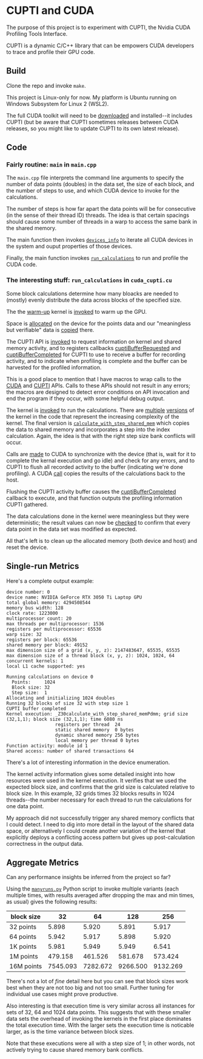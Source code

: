 # CUPTI and CUDA

The purpose of this project is to experiment with CUPTI, the Nvidia CUDA Profiling Tools Interface.

CUPTI is a dynamic C/C++ library that can be empowers CUDA developers to trace and profile their GPU code.

## Build

Clone the repo and invoke `make`.

This project is Linux-only for now. My platform is Ubuntu running on Windows Subsystem for Linux 2 (WSL2).

The full CUDA toolkit will need to be [downloaded](https://developer.nvidia.com/cuda-toolkit) and installed--it includes CUPTI (but be aware that CUPTI sometimes releases between CUDA releases, so you might like to update CUPTI to its own latest release).

## Code

### Fairly routine: `main` in `main.cpp`

The `main.cpp` file interprets the command line arguments to specify the number of data points (doubles) in the data set, the size of each block, and the number of steps to use, and which CUDA device to invoke for the calculations.

The number of steps is how far apart the data points will be for consecutive (in the sense of their thread ID) threads. The idea is that certain spacings should cause some number of threads in a warp to access the same bank in the shared memory.

The main function then invokes [`devices_info`](https://github.com/dinochiti/cupti-cpp/blob/main/src/cuda_cupti.cu#L170) to iterate all CUDA devices in the system and ouput properties of those devices.

Finally, the main function invokes [`run_calculations`](https://github.com/dinochiti/cupti-cpp/blob/main/src/cuda_cupti.cu#L212) to run and profile the CUDA code.

### The interesting stuff: `run_calculations` in `cuda_cupti.cu`

Some block calculations determine how many bloacks are needed to (mostly) evenly distribute the data across blocks of the specified size.

The the [warm-up](https://github.com/dinochiti/cupti-cpp/blob/main/src/cuda_cupti.cu#L85) kernel is [invoked](https://github.com/dinochiti/cupti-cpp/blob/main/src/cuda_cupti.cu#L228) to warm up the GPU.

Space is [allocated](https://github.com/dinochiti/cupti-cpp/blob/main/src/cuda_cupti.cu#L231) on the device for the points data and our "meaningless but verifiable" data is [copied](https://github.com/dinochiti/cupti-cpp/blob/main/src/cuda_cupti.cu#L232) there.

The CUPTI API is [invoked](https://github.com/dinochiti/cupti-cpp/blob/main/src/cuda_cupti.cu#L234) to request information on kernel and shared memory activity, and to registers callbacks [cuptiBufferRequested](https://github.com/dinochiti/cupti-cpp/blob/main/src/cuda_cupti.cu#L29) and [cuptiBufferCompleted](https://github.com/dinochiti/cupti-cpp/blob/main/src/cuda_cupti.cu#L40) for CUPTI to use to receive a buffer for recording activity, and to indicate when profiling is complete and the buffer can be harvested for the profiled information.

This is a good place to mention that I have macros to wrap calls to the [CUDA](https://github.com/dinochiti/cupti-cpp/blob/main/src/cuda_cupti.cu#L9) and [CUPTI](https://github.com/dinochiti/cupti-cpp/blob/main/src/cuda_cupti.cu#L18) APIs. Calls to these APIs should not result in any errors; the macros are designed to detect error conditions on API invocation and end the program if they occur, with some helpful debug output.

The kernel is [invoked](https://github.com/dinochiti/cupti-cpp/blob/main/src/cuda_cupti.cu#L242) to run the calculations. There are [multiple](https://github.com/dinochiti/cupti-cpp/blob/main/src/cuda_cupti.cu#L95) [versions](https://github.com/dinochiti/cupti-cpp/blob/main/src/cuda_cupti.cu#L106) of the kernel in the code that represent the increasing complexity of the kernel. The final version is [`calculate_with_step_shared_mem`](https://github.com/dinochiti/cupti-cpp/blob/main/src/cuda_cupti.cu#L118) which copies the data to shared memory and incorporates a step into the index calculation. Again, the idea is that with the right step size bank conflicts will occur.

Calls are [made](https://github.com/dinochiti/cupti-cpp/blob/main/src/cuda_cupti.cu#L244) to CUDA to synchronize with the device (that is, wait for it to complete the kernal execution and go idle) and check for any errors, and to CUPTI to flush all recorded activity to the buffer (indicating we're done profiling). A CUDA [call](https://github.com/dinochiti/cupti-cpp/blob/main/src/cuda_cupti.cu#L249) copies the results of the calculations back to the host.

Flushing the CUPTI activity buffer causes the [cuptiBufferCompleted](https://github.com/dinochiti/cupti-cpp/blob/main/src/cuda_cupti.cu#L40) callback to execute, and that function outputs the profiling information CUPTI gathered.

The data calculations done in the kernel were meaningless but they were deterministic; the result values can now be [checked](https://github.com/dinochiti/cupti-cpp/blob/main/src/cuda_cupti.cu#L253) to confirm that every data point in the data set was modified as expected.

All that's left is to clean up the allocated memory (both device and host) and reset the device.

## Single-run Metrics

Here's a complete output example:

```
device number: 0
device name: NVIDIA GeForce RTX 3050 Ti Laptop GPU
total global memory: 4294508544
memory bus width: 128
clock rate: 1223000
multiprocessor count: 20
max threads per multiprocessor: 1536
registers per multiprocessor: 65536
warp size: 32
registers per block: 65536
shared memory per block: 49152
max dimension size of a grid (x, y, z): 2147483647, 65535, 65535
max dimension size of a thread block (x, y, z): 1024, 1024, 64
concurrent kernels: 1
local L1 cache supported: yes

Running calculations on device 0
  Points:     1024
  Block size: 32
  Step size:  1
Allocating and initializing 1024 doubles
Running 32 blocks of size 32 with step size 1
CUPTI buffer completed
Kernel execution: _Z30calculate_with_step_shared_memPdmm; grid size (32,1,1); block size (32,1,1); time 6080 ns
                  registers per thread  24
                  static shared memory  0 bytes
                  dynamic shared memory 256 bytes
                  local memory per thread 0 bytes
Function activity: module id 1
Shared access: number of shared transactions 64
```

There's a lot of interesting information in the device enumeration.

The kernel activity information gives some detailed insight into how resources were used in the kernel execution. It verifies that we used the expected block size, and confirms that the grid size is calculated relative to block size. In this example, 32 grids times 32 blocks results in 1024 threads--the number necessary for each thread to run the calculations for one data point.

My approach did not successfully trigger any shared memory conflicts that I could detect. I need to dig into more detail in the layout of the shared data space, or alternatively I could create another variation of the kernel that explicitly deploys a conflicting access pattern but gives up post-calculation correctness in the output data.

## Aggregate Metrics

Can any performance insights be inferred from the project so far?

Using the [`manyruns.py`](manyruns.py) Python script to invoke multiple variants (each multiple times, with results averaged after dropping the max and min times, as usual) gives the following results:

| block size  | 32       | 64       | 128      | 256      |
|-------------|----------|----------|----------|----------|
| 32 points   | 5.898    | 5.920    | 5.891    | 5.917    |
| 64  points  | 5.942    | 5.917    | 5.898    | 5.920    |
| 1K  points  | 5.981    | 5.949    | 5.949    | 6.541    |
| 1M  points  | 479.158  | 461.526  | 581.678  | 573.424  |
| 16M  points | 7545.093 | 7282.672 | 9266.500 | 9132.269 |

There's not a lot of *fine* detail here but you can see that block sizes work best when they are not too big and not too small. Further tuning for individual use cases might prove productive.

Also interesting is that execution time is very similar across all instances for sets of 32, 64 and 1024 data points. This suggests that with these smaller data sets the overhead of invoking the kernels in the first place dominates the total execution time. With the larger sets the execution time is noticable larger, as is the time variance between block sizes.

Note that these executions were all with a step size of 1; in other words, not actively trying to cause shared memory bank conflicts.
